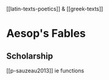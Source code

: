 [[latin-texts-poetics]] & [[greek-texts]]

# Aesop's Fables
## Scholarship
[[p-sauzeau2013]] ie functions